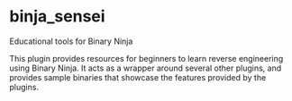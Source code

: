 # binja_sensei
Educational tools for Binary Ninja

This plugin provides resources for beginners to learn reverse engineering using Binary Ninja. It acts as a wrapper around several other plugins, and provides sample binaries that showcase the features provided by the plugins.
